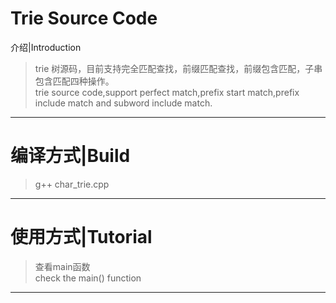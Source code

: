 Trie Source Code
===

介绍|Introduction
>trie 树源码，目前支持完全匹配查找，前缀匹配查找，前缀包含匹配，子串包含匹配四种操作。  
>trie source code,support perfect match,prefix start match,prefix include match and subword include match. 

-------

编译方式|Build
===
>g++ char_trie.cpp 

-------

使用方式|Tutorial
===
>查看main函数  
>check the main() function

-------
